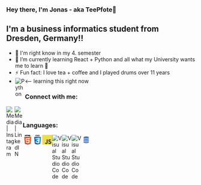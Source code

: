### Hey there, I'm Jonas - aka TeePfote👋

## I'm a business informatics student from Dresden, Germany!!

- 🔭 I'm right know in my 4. semester
- 🌱 I’m currently learning React + Python and all what my University wants me to learn 🤣
- ⚡ Fun fact: I love tea + coffee and I played drums over 11 years
- <img align="left" alt="Python" width="26px" src="https://cdn.jsdelivr.net/npm/programming-languages-logos/src/python/python.png" /> <-- learning this right now

### Connect with me:

[<img align="left" alt="Media | Instagram" width="22px" src="https://cdn.jsdelivr.net/npm/simple-icons@v3/icons/instagram.svg" />][instagram]
[<img align="left" alt="Media | LinkedIN" width="22px" src="https://cdn.jsdelivr.net/npm/simple-icons@3.13.0/icons/linkedin.svg" />][linkedin]

<br />

### Languages:

<img align="left" alt="HTML5" width="26px" src="https://raw.githubusercontent.com/github/explore/80688e429a7d4ef2fca1e82350fe8e3517d3494d/topics/html/html.png" />
<img align="left" alt="CSS3" width="26px" src="https://raw.githubusercontent.com/github/explore/80688e429a7d4ef2fca1e82350fe8e3517d3494d/topics/css/css.png" />
<img align="left" alt="JavaScript" width="26px" src="https://raw.githubusercontent.com/github/explore/80688e429a7d4ef2fca1e82350fe8e3517d3494d/topics/javascript/javascript.png" />
<img align="left" alt="Visual Studio Code" width="26px" src="https://cdn.jsdelivr.net/npm/programming-languages-logos/src/java/java.png" />
<img align="left" alt="Visual Studio Code" width="26px" src="https://cdn.jsdelivr.net/npm/programming-languages-logos/src/c/c.png" />
<img align="left" alt="Visual Studio Code" width="26px" src="https://cdn.jsdelivr.net/npm/programming-languages-logos/src/csharp/csharp.png" />
<img align="left" alt="SQL" width="26px" src="https://raw.githubusercontent.com/github/explore/80688e429a7d4ef2fca1e82350fe8e3517d3494d/topics/sql/sql.png" />



<br />
<br />


[instagram]: https://instagram.com/jonas.hmp
[linkedin]: https://www.linkedin.com/in/jonas-hempel-a18171235/
